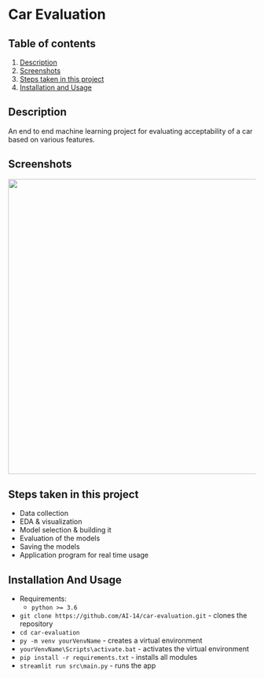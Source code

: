 # Car Evaluation

## Table of contents
1. [Description](#description)
2. [Screenshots](#screenshots)
3. [Steps taken in this project](#project-steps)
4. [Installation and Usage](#installation-usage)

## Description <a name="description"></a>
An end to end machine learning project for evaluating acceptability of a car based on various features.

## Screenshots <a name="screenshots"></a>
<img src="Pic.png" width="600" height="600"/>

## Steps taken in this project <a name="project-steps"></a>
- Data collection
- EDA & visualization
- Model selection & building it
- Evaluation of the models
- Saving the models
- Application program for real time usage

## Installation And Usage <a name="installation-usage"></a>
- Requirements:
   - `python >= 3.6`
- `git clone https://github.com/AI-14/car-evaluation.git` - clones the repository
- `cd car-evaluation`
- `py -m venv yourVenvName` - creates a virtual environment
- `yourVenvName\Scripts\activate.bat` - activates the virtual environment
- `pip install -r requirements.txt` - installs all modules
- `streamlit run src\main.py` - runs the app
